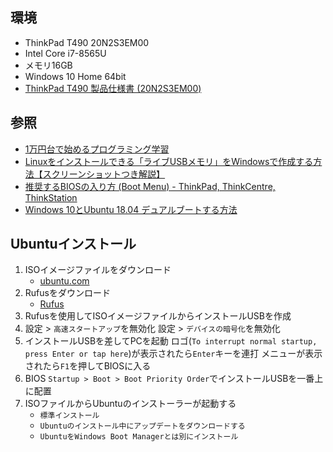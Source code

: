 ## 環境
- ThinkPad T490 20N2S3EM00
- Intel Core i7-8565U
- メモリ16GB
- Windows 10 Home 64bit
- [ThinkPad T490 製品仕様書 (20N2S3EM00)](https://www.lenovo.com/jp/ja/static/catalog/nb-2021-t490_web_0113)

## 参照
- [1万円台で始めるプログラミング学習](https://docs.komagata.org/5755)
- [Linuxをインストールできる「ライブUSBメモリ」をWindowsで作成する方法【スクリーンショットつき解説】](https://linuxfan.info/make-linux-install-usb-on-windows)
- [推奨するBIOSの入り方 (Boot Menu) - ThinkPad, ThinkCentre, ThinkStation](https://support.lenovo.com/jp/ja/solutions/HT500222)
- [Windows 10とUbuntu 18.04 デュアルブートする方法](https://www.pc-koubou.jp/magazine/35542)

## Ubuntuインストール
1. ISOイメージファイルをダウンロード
    - [ubuntu.com](https://jp.ubuntu.com/)
2. Rufusをダウンロード
    - [Rufus](https://rufus.ie/)
3. Rufusを使用してISOイメージファイルからインストールUSBを作成
4. 設定 > `高速スタートアップ`を無効化
   設定 > `デバイスの暗号化`を無効化
5. インストールUSBを差してPCを起動
   ロゴ(`To interrupt normal startup, press Enter or tap here`)が表示されたら`Enter`キーを連打
   メニューが表示されたら`F1`を押してBIOSに入る
6. BIOS `Startup > Boot > Boot Priority Order`でインストールUSBを一番上に配置
7. ISOファイルからUbuntuのインストーラーが起動する
    - `標準インストール`
    - `Ubuntuのインストール中にアップデートをダウンロードする`
    - `UbuntuをWindows Boot Managerとは別にインストール`
